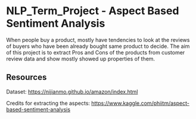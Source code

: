 # NLP_Term_Project - Aspect Based Sentiment Analysis

When people buy a product, mostly have tendencies to look at the reviews of buyers who have been already bought same product to decide. The aim
of this project is to extract Pros and Cons of the products from customer review data and show mostly showed up properties of them.


## Resources

Dataset: https://nijianmo.github.io/amazon/index.html

Credits for extracting the aspects: https://www.kaggle.com/phiitm/aspect-based-sentiment-analysis
